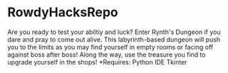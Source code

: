 # RowdyHacksRepo
Are you ready to test your abiltiy and luck? Enter Rynth's Dungeon if you dare and pray to come out alive.
This labyrinth-based dungeon will push you to the limits as you may find yourself in empty rooms or facing off against boss after boss! Along the way, use the treasure you find to upgrade yourself in the shops!
*Requires: 
Python IDE
Tkinter
